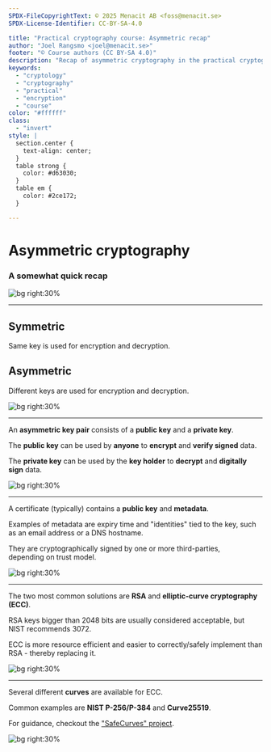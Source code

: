 ```yaml
---
SPDX-FileCopyrightText: © 2025 Menacit AB <foss@menacit.se>
SPDX-License-Identifier: CC-BY-SA-4.0

title: "Practical cryptography course: Asymmetric recap"
author: "Joel Rangsmo <joel@menacit.se>"
footer: "© Course authors (CC BY-SA 4.0)"
description: "Recap of asymmetric cryptography in the practical cryptography course"
keywords:
  - "cryptology"
  - "cryptography"
  - "practical"
  - "encryption"
  - "course"
color: "#ffffff"
class:
  - "invert"
style: |
  section.center {
    text-align: center;
  }
  table strong {
    color: #d63030;
  }
  table em {
    color: #2ce172;
  }

---
```

<!-- _footer: "%ATTRIBUTION_PREFIX% William Warby (CC BY 2.0)" -->
# Asymmetric cryptography
### A somewhat quick recap

![bg right:30%](images/21-sphere.jpg)

---
<!-- _footer: "%ATTRIBUTION_PREFIX% Fritzchens Fritz (CC0 1.0)" -->
## Symmetric
Same key is used for encryption and decryption.

## Asymmetric
Different keys are used for encryption and decryption.

![bg right:30%](images/21-chip.jpg)

---
<!-- _footer: "%ATTRIBUTION_PREFIX% Fritzchens Fritz (CC0 1.0)" -->
An **asymmetric key pair** consists of a
**public key** and a **private key**.  
  
The **public key** can be used by
**anyone** to **encrypt** and
**verify signed** data.  
  
The **private key** can be used by
the **key holder** to **decrypt** and
**digitally sign** data.

![bg right:30%](images/21-chip.jpg)

---
<!-- _footer: "%ATTRIBUTION_PREFIX% Fritzchens Fritz (CC0 1.0)" -->
A certificate (typically) contains
a **public key** and **metadata**.  
  
Examples of metadata are expiry time
and "identities" tied to the key,
such as an email address or a DNS hostname.  
  
They are cryptographically signed
by one or more third-parties,  
depending on trust model.

![bg right:30%](images/21-chip.jpg)

---
<!-- _footer: "%ATTRIBUTION_PREFIX% Fritzchens Fritz (CC0 1.0)" -->
The two most common solutions are **RSA** and
**elliptic-curve cryptography (ECC)**.  
  
RSA keys bigger than 2048 bits are
usually considered acceptable,
but NIST recommends 3072.
  
ECC is more resource efficient and
easier to correctly/safely implement
than RSA - thereby replacing it.

![bg right:30%](images/21-chip.jpg)

---
<!-- _footer: "%ATTRIBUTION_PREFIX% Fritzchens Fritz (CC0 1.0)" -->
Several different **curves** are available for ECC.  
  
Common examples are **NIST P-256/P-384** and **Curve25519**.  
  
For guidance, checkout the ["SafeCurves" project](https://safecurves.cr.yp.to/).

![bg right:30%](images/21-chip.jpg)
